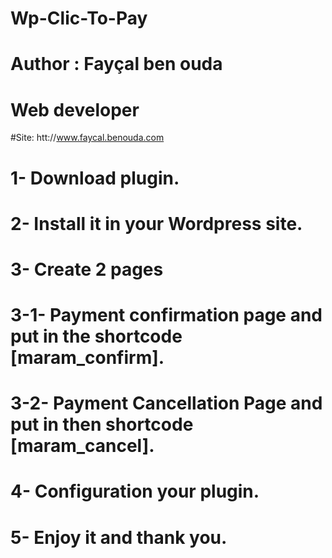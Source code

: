 # Wp-Clic-To-Pay
# Author : Fayçal ben ouda
# Web developer
#Site: htt://www.faycal.benouda.com

# 1- Download plugin.
# 2- Install it in your Wordpress site.
# 3- Create 2 pages 
#   3-1- Payment confirmation page and put in the shortcode [maram_confirm].
#   3-2- Payment Cancellation Page and put in then shortcode [maram_cancel].
# 4- Configuration your plugin.
# 5- Enjoy it and thank you.
